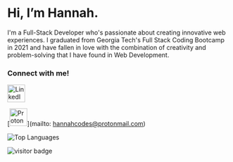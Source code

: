 # Hi, I’m Hannah.

I'm a Full-Stack Developer who's passionate about creating innovative web experiences. I graduated from Georgia Tech's Full Stack Coding Bootcamp in 2021 and have fallen in love with the combination of creativity and problem-solving that I have found in Web Development. 

### Connect with me!
<!-- [![LinkedIn](https://img.shields.io/badge/LinkedIn-0077B5?style=for-the-badge&logo=linkedin&logoColor=white)(https://www.linkedin.com/in/hannahnmcdonald21/) -->
[<img alt="LinkedIn" width="40px" src="https://img.shields.io/badge/LinkedIn-0077B5?style=for-the-badge&logo=linkedin&logoColor=white" />](https://www.linkedin.com/in/hannahnmcdonald21/)
<!-- [![Email](https://img.shields.io/badge/ProtonMail-8B89CC?style=for-the-badge&logo=protonmail&logoColor=white)("mailto: hannahcodes@protonmail.com) -->
[<img alt="ProtonMail" width="40px" src="https://img.shields.io/badge/ProtonMail-8B89CC?style=for-the-badge&logo=protonmail&logoColor=white" />](mailto: hannahcodes@protonmail.com)

![Top Languages](https://github-readme-stats.vercel.app/api/top-langs/?username=hannahnmcdonald&layout=compact&theme=gotham&langs_count=7)
  
![visitor badge](https://visitor-badge.glitch.me/badge?page_id=hannahnmcdonald.visitor-badge&left_text=Hello%20Visitors)







